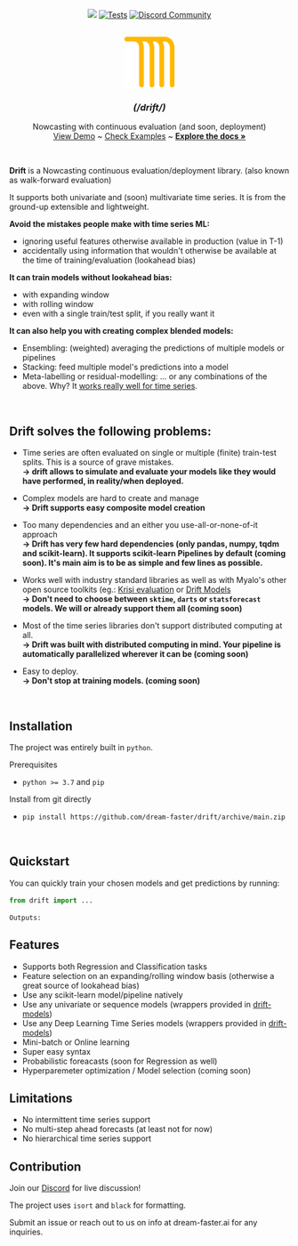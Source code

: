 <!-- # Drift -->



<p align="center">
  <!-- <a href="https://img.shields.io/github/actions/workflow/status/dream-faster/drift/sphinx.yml"><img alt="Docs" src="https://img.shields.io/github/actions/workflow/status/dream-faster/drift/sphinx.yml?logo=readthedocs"></a> -->
  <a href="https://codecov.io/gh/dream-faster/drift" ><img src="https://codecov.io/gh/dream-faster/drift/branch/main/graph/badge.svg?token=Z7I2XSF188"/></a>
  <a href="https://github.com/dream-faster/drift/actions/workflows/ci-cd.yaml"><img alt="Tests" src="https://github.com/dream-faster/drift/actions/workflows/ci-cd.yaml/badge.svg"/></a>
  <a href="https://discord.gg/EKJQgfuBpE"><img alt="Discord Community" src="https://img.shields.io/badge/Discord-%235865F2.svg?logo=discord&logoColor=white"></a>
</p>


<!-- PROJECT LOGO -->
<br />
<div align="center">
  <a href="https://dream-faster.github.io/drift/">
    <img src="docs/source/images/logo.png" alt="Logo" width="90" >
  </a>

<h3 align="center"> <i>(/drift/)</i></h3>
  <p align="center">
    Nowcasting with continuous evaluation (and soon, deployment)
    <br />
    <a href="https://github.com/dream-faster/drift">View Demo</a>  ~
    <a href="https://github.com/dream-faster/drift/tree/main/src/drift/examples">Check Examples</a> ~
    <a href="https://dream-faster.github.io/drift/"><strong>Explore the docs »</strong></a>
  </p>
</div>
<br />

**Drift** is a Nowcasting continuous evaluation/deployment library.
(also known as walk-forward evaluation)

It supports both univariate and (soon) multivariate time series.
It is from the ground-up extensible and lightweight.

**Avoid the mistakes people make with time series ML:**
- ignoring useful features otherwise available in production (value in T-1)
- accidentally using information that wouldn't otherwise be available at the time of training/evaluation (lookahead bias)

**It can train models without lookahead bias:**
- with expanding window
- with rolling window
- even with a single train/test split, if you really want it
  
**It can also help you with creating complex blended models:**
- Ensembling: (weighted) averaging the predictions of multiple models or pipelines
- Stacking: feed multiple model's predictions into a model
- Meta-labelling or residual-modelling: 
... or any combinations of the above.
Why? It [works really well for time series](https://linkinghub.elsevier.com/retrieve/pii/S0169207022001480).
  



  
<br/>

## Drift solves the following problems:

- Time series are often evaluated on single or multiple (finite) train-test splits. This is a source of grave mistakes.<br/>
**→ drift allows to simulate and evaluate your models like they would have performed, in reality/when deployed.**

- Complex models are hard to create and manage<br/>
**→ Drift supports easy composite model creation**

- Too many dependencies and an either you use-all-or-none-of-it approach<br/>
**→ Drift has very few hard dependencies (only pandas, numpy, tqdm and scikit-learn). It supports scikit-learn Pipelines by default (coming soon). It's main aim is to be as simple and few lines as possible.**

- Works well with industry standard libraries as well as with Myalo's other open source toolkits (eg.: [Krisi evaluation](https://github.com/dream-faster/krisi) or [Drift Models]([h](https://github.com/dream-faster/drift-models))<br/>
**→ Don't need to choose between `sktime`, `darts` or `statsforecast` models. We will or already support them all (coming soon)**

- Most of the time series libraries don't support distributed computing at all.<br/>
**→ Drift was built with distributed computing in mind. Your pipeline is automatically parallelized wherever it can be (coming soon)**

- Easy to deploy.<br/>
**→ Don't stop at training models. (coming soon)**


<br/>

## Installation


The project was entirely built in ``python``. 

Prerequisites

* ``python >= 3.7`` and ``pip``


Install from git directly

*  ``pip install https://github.com/dream-faster/drift/archive/main.zip ``

<br/>

## Quickstart

You can quickly train your chosen models and get predictions by running:

```python
from drift import ...
```


```
Outputs:
```



## Features

- Supports both Regression and Classification tasks
- Feature selection on an expanding/rolling window basis (otherwise a great source of lookahead bias)
- Use any scikit-learn model/pipeline natively
- Use any univariate or sequence models (wrappers provided in [drift-models](https://github.com/dream-faster/drift-models))
- Use any Deep Learning Time Series models (wrappers provided in [drift-models](https://github.com/dream-faster/drift-models))
- Mini-batch or Online learning
- Super easy syntax
- Probabilistic foreacasts (soon for Regression as well)
- Hyperparemeter optimization / Model selection (coming soon)


## Limitations

- No intermittent time series support
- No multi-step ahead forecasts (at least not for now)
- No hierarchical time series support


## Contribution

Join our [Discord](https://discord.gg/EKJQgfuBpE) for live discussion!

The project uses ``isort`` and ``black`` for formatting.

Submit an issue or reach out to us on info at dream-faster.ai for any inquiries.


